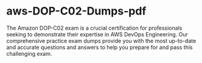 # aws-DOP-C02-Dumps-pdf
The Amazon DOP-C02 exam is a crucial certification for professionals seeking to demonstrate their expertise in AWS DevOps Engineering. Our comprehensive practice exam dumps provide you with the most up-to-date and accurate questions and answers to help you prepare for and pass this challenging exam.
